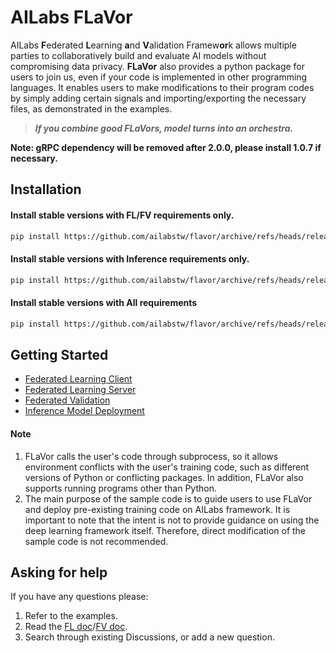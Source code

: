 
# AILabs FLaVor

AILabs **F**ederated **L**earning **a**nd **V**alidation Framew**or**k allows multiple parties to collaboratively build and evaluate AI models without compromising data privacy. **FLaVor** also provides a python package for users to join us, even if your code is implemented in other programming languages. It enables users to make modifications to their program codes by simply adding certain signals and importing/exporting the necessary files, as demonstrated in the examples.

> ***If you combine good FLaVors, model turns into an orchestra.***

**Note: gRPC dependency will be removed after 2.0.0, please install 1.0.7 if necessary.**

## Installation

#### Install stable versions with FL/FV requirements only.

```bash
pip install https://github.com/ailabstw/flavor/archive/refs/heads/release/stable.zip -U && pip install "flavor[fl]"
```

#### Install stable versions with Inference requirements only.

```bash
pip install https://github.com/ailabstw/flavor/archive/refs/heads/release/stable.zip -U && pip install "flavor[infer]"
```

#### Install stable versions with All requirements

```bash
pip install https://github.com/ailabstw/flavor/archive/refs/heads/release/stable.zip -U && pip install "flavor[all]"
```

## Getting Started

 - [Federated Learning Client](examples/hello-fl-client)
 - [Federated Learning Server](examples/hello-fl-server)
 - [Federated Validation](examples/hello-fv)
 - [Inference Model Deployment](examples/hello-inference)

#### Note
1. FLaVor calls the user's code through subprocess, so it allows environment conflicts with the user's training code, such as different versions of Python or conflicting packages. In addition, FLaVor also supports running programs other than Python.
2. The main purpose of the sample code is to guide users to use FLaVor and deploy pre-existing training code on AILabs framework. It is important to note that the intent is not to provide guidance on using the deep learning framework itself. Therefore, direct modification of the sample code is not recommended.


## Asking for help

If you have any questions please:

1. Refer to the examples.
2. Read the [FL doc](https://harmonia.taimedimg.com/flp/documents/fl/2.0/manuals/)/[FV doc](https://harmonia.taimedimg.com/flp/documents/fv/1.0/manuals/).
3. Search through existing Discussions, or add a new question.
